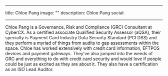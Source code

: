 
---
title: Chloe Pang
image: ""
description: Chloe Pang
social:

---

Chloe Pang is a Governance, Risk and Compliance (GRC) Consultant at CyberCX. As a certified associate Qualified Security Assessor (aQSA), their specialty is Payment Card Industry Data Security Standard (PCI DSS) and they perform a myriad of things from audits to gap assessments within the space. Chloe has worked extensively with credit card information, EFTPOS devices and payment gateways. They've also jumped into the weeds of GRC and everything to do with credit card security and would love if people could be just as excited as they are about it. They also have a certification as an ISO Lead Auditor.